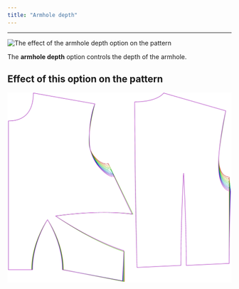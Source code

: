 ```yaml
---
title: "Armhole depth"
---
```


---

![The effect of the armhole depth option on the pattern](sample.png)

The **armhole depth** option controls the depth of the armhole.

## Effect of this option on the pattern

![This image shows the effect of this option by superimposing several variants that have a different value for this option](bella_armholedepth_sample.svg "Effect of this option on the pattern")
